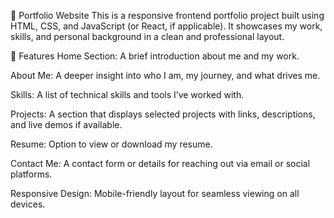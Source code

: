 💼 Portfolio Website
This is a responsive frontend portfolio project built using HTML, CSS, and JavaScript (or React, if applicable). It showcases my work, skills, and personal background in a clean and professional layout.

🚀 Features
Home Section: A brief introduction about me and my work.

About Me: A deeper insight into who I am, my journey, and what drives me.

Skills: A list of technical skills and tools I’ve worked with.

Projects: A section that displays selected projects with links, descriptions, and live demos if available.

Resume: Option to view or download my resume.

Contact Me: A contact form or details for reaching out via email or social platforms.

Responsive Design: Mobile-friendly layout for seamless viewing on all devices.
